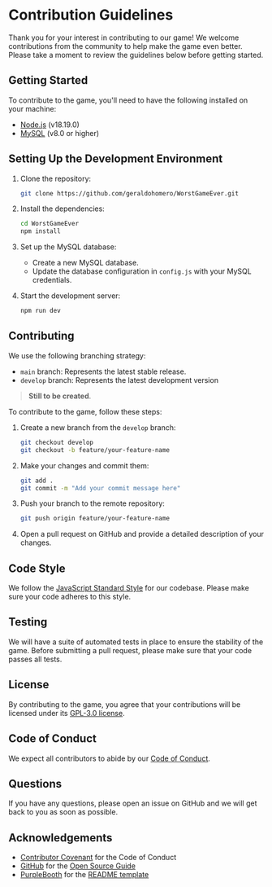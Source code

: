 # Contribution Guidelines

Thank you for your interest in contributing to our game! We welcome contributions from the community to help make the game even better. Please take a moment to review the guidelines below before getting started.

## Getting Started

To contribute to the game, you'll need to have the following installed on your machine:

- [Node.js](https://nodejs.org) (v18.19.0)
- [MySQL](https://www.mysql.com) (v8.0 or higher)

## Setting Up the Development Environment

1. Clone the repository:

    ```bash
    git clone https://github.com/geraldohomero/WorstGameEver.git
    ```

2. Install the dependencies:

    ```bash
    cd WorstGameEver
    npm install
    ```

3. Set up the MySQL database:

    - Create a new MySQL database.
    - Update the database configuration in `config.js` with your MySQL credentials.

4. Start the development server:

    ```bash
    npm run dev
    ```

## Contributing

We use the following branching strategy:

- `main` branch: Represents the latest stable release.
- `develop` branch: Represents the latest development version 
>**Still to be created**.

To contribute to the game, follow these steps:

1. Create a new branch from the `develop` branch:

    ```bash
    git checkout develop
    git checkout -b feature/your-feature-name
    ```

2. Make your changes and commit them:

    ```bash
    git add .
    git commit -m "Add your commit message here"
    ```

3. Push your branch to the remote repository:

    ```bash
    git push origin feature/your-feature-name
    ```

4. Open a pull request on GitHub and provide a detailed description of your changes.

## Code Style

We follow the [JavaScript Standard Style](https://standardjs.com) for our codebase. Please make sure your code adheres to this style.

## Testing

We will have a suite of automated tests in place to ensure the stability of the game. Before submitting a pull request, please make sure that your code passes all tests.

## License

By contributing to the game, you agree that your contributions will be licensed under its [GPL-3.0 license](https://www.gnu.org/licenses/gpl-3.0.en.html).

## Code of Conduct

We expect all contributors to abide by our [Code of Conduct](./CODE_OF_CONDUCT.md).

## Questions

If you have any questions, please open an issue on GitHub and we will get back to you as soon as possible.

## Acknowledgements

- [Contributor Covenant](https://www.contributor-covenant.org) for the Code of Conduct
- [GitHub](https://github.com) for the [Open Source Guide](https://opensource.guide)
- [PurpleBooth](https://gist.github.com/PurpleBooth) for the [README template](https://gist.github.com/PurpleBooth/109311bb0361f32d87a2)
